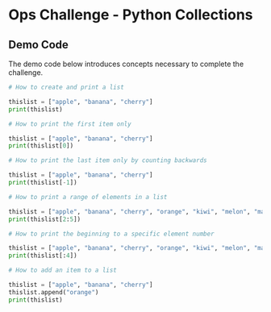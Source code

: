 # Ops Challenge - Python Collections

## Demo Code

The demo code below introduces concepts necessary to complete the challenge.

```python
# How to create and print a list

thislist = ["apple", "banana", "cherry"]
print(thislist)

# How to print the first item only

thislist = ["apple", "banana", "cherry"]
print(thislist[0])

# How to print the last item only by counting backwards

thislist = ["apple", "banana", "cherry"]
print(thislist[-1])

# How to print a range of elements in a list

thislist = ["apple", "banana", "cherry", "orange", "kiwi", "melon", "mango"]
print(thislist[2:5])

# How to print the beginning to a specific element number

thislist = ["apple", "banana", "cherry", "orange", "kiwi", "melon", "mango"]
print(thislist[:4])

# How to add an item to a list

thislist = ["apple", "banana", "cherry"]
thislist.append("orange")
print(thislist)

```
